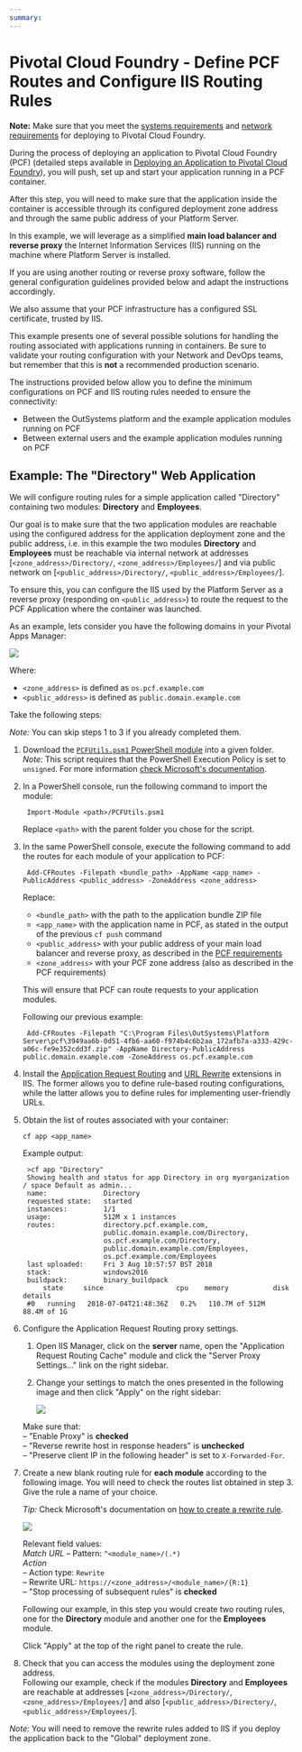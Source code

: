 ```yaml
---
summary:
---
```

# Pivotal Cloud Foundry - Define PCF Routes and Configure IIS Routing Rules

<div class="info" markdown="1">

**Note:** Make sure that you meet the [systems requirements](<https://success.outsystems.com/Support/Archive/11/OutSystems_Platform_system_requirements#Pivotal_Cloud_Foundry>) and [network requirements](<https://success.outsystems.com/Support/Archive/11/OutSystems_network_requirements#Containers_considerations>) for deploying to Pivotal Cloud Foundry.

</div>

During the process of deploying an application to Pivotal Cloud Foundry (PCF) (detailed steps available in [Deploying an Application to Pivotal Cloud Foundry](<https://success.outsystems.com/Documentation/11/Managing_the_Applications_Lifecycle/Deploying_to_Containers/Running_Your_Application_in_a_Container/Deploying_an_Application_to_Pivotal_Cloud_Foundry>)), you will push, set up and start your application running in a PCF container. 

After this step, you will need to make sure that the application inside the container is accessible through its configured deployment zone address and through the same public address of your Platform Server. 

<div class="info" markdown="1">

In this example, we will leverage as a simplified **main load balancer and reverse proxy** the Internet Information Services (IIS) running on the machine where Platform Server is installed.

If you are using another routing or reverse proxy software, follow the general configuration guidelines provided below and adapt the instructions accordingly.

We also assume that your PCF infrastructure has a configured SSL certificate, trusted by IIS.

This example presents one of several possible solutions for handling the routing associated with applications running in containers. Be sure to validate your routing configuration with your Network and DevOps teams, but remember that this is **not** a recommended production scenario.

</div>

The instructions provided below allow you to define the minimum configurations on PCF and IIS routing rules needed to ensure the connectivity:

* Between the OutSystems platform and the example application modules running on PCF
* Between external users and the example application modules running on PCF

## Example: The "Directory" Web Application

We will configure routing rules for a simple application called "Directory" containing two modules: **Directory** and **Employees**. 

Our goal is to make sure that the two application modules are reachable using the configured address for the application deployment zone and the public address, i.e. in this example the two modules **Directory** and **Employees** must be reachable via internal network at addresses [`<zone_address>/Directory/`, `<zone_address>/Employees/`] and via public network on [`<public_address>/Directory/`, `<public_address>/Employees/`].

To ensure this, you can configure the IIS used by the Platform Server as a reverse proxy (responding on `<public_address>`) to route the request to the PCF Application where the container was launched.  

As an example, lets consider you have the following domains in your Pivotal Apps Manager:

![](<images/iis-pcf-org-domain.png>)

Where:

* `<zone_address>` is defined as `os.pcf.example.com`
* `<public_address>` is defined as `public.domain.example.com`

Take the following steps:

<div class="info" markdown="1">

_Note:_ You can skip steps 1 to 3 if you already completed them.

</div>

1. Download the [`PCFUtils.psm1` PowerShell module](<https://github.com/OutSystems/ContainerAutomation/blob/master/misc/pcf/PCFUtils.psm1>) into a given folder.  
_Note:_ This script requires that the PowerShell Execution Policy is set to `unsigned`. For more information [check Microsoft's documentation](<https://docs.microsoft.com/en-us/powershell/module/microsoft.powershell.core/about/about_execution_policies?view=powershell-6>).

1. In a PowerShell console, run the following command to import the module:

        Import-Module <path>/PCFUtils.psm1
    
    Replace `<path>` with the parent folder you chose for the script.

1. In the same PowerShell console, execute the following command to add the routes for each module of your application to PCF:

        Add-CFRoutes -Filepath <bundle_path> -AppName <app_name> -PublicAddress <public_address> -ZoneAddress <zone_address>

    Replace:

    * `<bundle_path>` with the path to the application bundle ZIP file
    * `<app_name>` with the application name in PCF, as stated in the output of the previous `cf push` command
    * `<public_address>` with your public address of your main load balancer and reverse proxy, as described in the [PCF requirements](<https://success.outsystems.com/Support/Archive/11/OutSystems_Platform_system_requirements#Pivotal_Cloud_Foundry>)
    * `<zone_address>` with your PCF zone address (also as described in the PCF requirements)

    This will ensure that PCF can route requests to your application modules.

    Following our previous example:

        Add-CFRoutes -Filepath "C:\Program Files\OutSystems\Platform Server\pcf\3949aa6b-0d51-4fb6-aa60-f974b4c6b2aa_172afb7a-a333-429c-a06c-fe9e352cdd3f.zip" -AppName Directory-PublicAddress public.domain.example.com -ZoneAddress os.pcf.example.com

1. Install the [Application Request Routing](https://www.iis.net/downloads/microsoft/application-request-routing) and [URL Rewrite](<https://www.iis.net/downloads/microsoft/url-rewrite>) extensions in IIS. The former allows you to define rule-based routing configurations, while the latter allows you to define rules for implementing user-friendly URLs.

1. Obtain the list of routes associated with your container:

    `cf app <app_name>`

    Example output:

        >cf app "Directory"
        Showing health and status for app Directory in org myorganization / space Default as admin...
        name:              Directory
        requested state:   started
        instances:         1/1
        usage:             512M x 1 instances
        routes:            directory.pcf.example.com,
                           public.domain.example.com/Directory,
                           os.pcf.example.com/Directory, 
                           public.domain.example.com/Employees,
                           os.pcf.example.com/Employees
        last uploaded:     Fri 3 Aug 10:57:57 BST 2018
        stack:             windows2016
        buildpack:         binary_buildpack
            state     since                  cpu    memory           disk          details
        #0   running   2018-07-04T21:48:36Z   0.2%   110.7M of 512M   88.4M of 1G

1. Configure the Application Request Routing proxy settings. 

    1. Open IIS Manager, click on the **server** name, open the "Application Request Routing Cache" module and click the "Server Proxy Settings..." link on the right sidebar. 

    1. Change your settings to match the ones presented in the following image and then click "Apply" on the right sidebar:

        ![](images/iis-enable-proxy.png)

    Make sure that:  
– "Enable Proxy" is **checked**  
– "Reverse rewrite host in response headers" is **unchecked**  
– "Preserve client IP in the following header" is set to `X-Forwarded-For`.

1. Create a new blank routing rule for **each module** according to the following image. You will need to check the routes list obtained in step 3. Give the rule a name of your choice.

    _Tip:_ Check Microsoft's documentation on [how to create a rewrite rule](https://docs.microsoft.com/en-us/iis/extensions/url-rewrite-module/creating-rewrite-rules-for-the-url-rewrite-module#creating-a-rewrite-rule).

    ![](<images/iis-pcf-module-rule.png>)

    Relevant field values:  
*Match URL* – Pattern: `^<module_name>/(.*)`  
*Action*  
– Action type: `Rewrite`  
– Rewrite URL: `https://<zone_address>/<module_name>/{R:1}`  
– "Stop processing of subsequent rules" is **checked**

    Following our example, in this step you would create two routing rules, one for the **Directory** module and another one for the **Employees** module.

    Click "Apply" at the top of the right panel to create the rule.

1. Check that you can access the modules using the deployment zone address.  
Following our example, check if the modules **Directory** and **Employees** are reachable at addresses [`<zone_address>/Directory/`, `<zone_address>/Employees/`] and also [`<public_address>/Directory/`, `<public_address>/Employees/`].

_Note:_ You will need to remove the rewrite rules added to IIS if you deploy the application back to the "Global" deployment zone.
